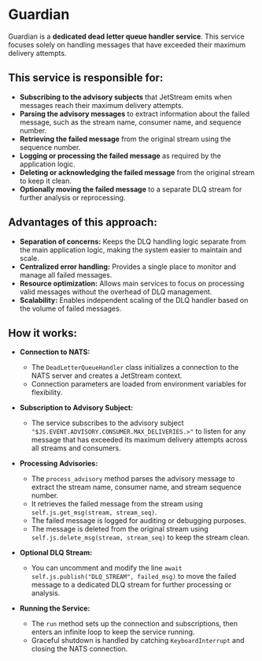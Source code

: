 

# Guardian
Guardian is a **dedicated dead letter queue handler service**. This service focuses solely on 
handling messages that have exceeded their maximum delivery attempts. 

## This service is responsible for:

- **Subscribing to the advisory subjects** that JetStream emits when messages reach their maximum delivery attempts.
- **Parsing the advisory messages** to extract information about the failed message, such as the stream name, consumer name, and sequence number.
- **Retrieving the failed message** from the original stream using the sequence number.
- **Logging or processing the failed message** as required by the application logic.
- **Deleting or acknowledging the failed message** from the original stream to keep it clean.
- **Optionally moving the failed message** to a separate DLQ stream for further analysis or reprocessing.


## Advantages of this approach:

- **Separation of concerns:** Keeps the DLQ handling logic separate from the main application logic, making the system easier to maintain and scale.
- **Centralized error handling:** Provides a single place to monitor and manage all failed messages.
- **Resource optimization:** Allows main services to focus on processing valid messages without the overhead of DLQ management.
- **Scalability:** Enables independent scaling of the DLQ handler based on the volume of failed messages.


## How it works:

- **Connection to NATS:**
  - The `DeadLetterQueueHandler` class initializes a connection to the NATS server and creates a JetStream context.
  - Connection parameters are loaded from environment variables for flexibility.

- **Subscription to Advisory Subject:**
  - The service subscribes to the advisory subject `"$JS.EVENT.ADVISORY.CONSUMER.MAX_DELIVERIES.>"` to listen for any message that has exceeded its maximum delivery attempts across all streams and consumers.

- **Processing Advisories:**
  - The `process_advisory` method parses the advisory message to extract the stream name, consumer name, and stream sequence number.
  - It retrieves the failed message from the stream using `self.js.get_msg(stream, stream_seq)`.
  - The failed message is logged for auditing or debugging purposes.
  - The message is deleted from the original stream using `self.js.delete_msg(stream, stream_seq)` to keep the stream clean.

- **Optional DLQ Stream:**
  - You can uncomment and modify the line `await self.js.publish("DLQ_STREAM", failed_msg)` to move the failed message to a dedicated DLQ stream for further processing or analysis.

- **Running the Service:**
  - The `run` method sets up the connection and subscriptions, then enters an infinite loop to keep the service running.
  - Graceful shutdown is handled by catching `KeyboardInterrupt` and closing the NATS connection.
